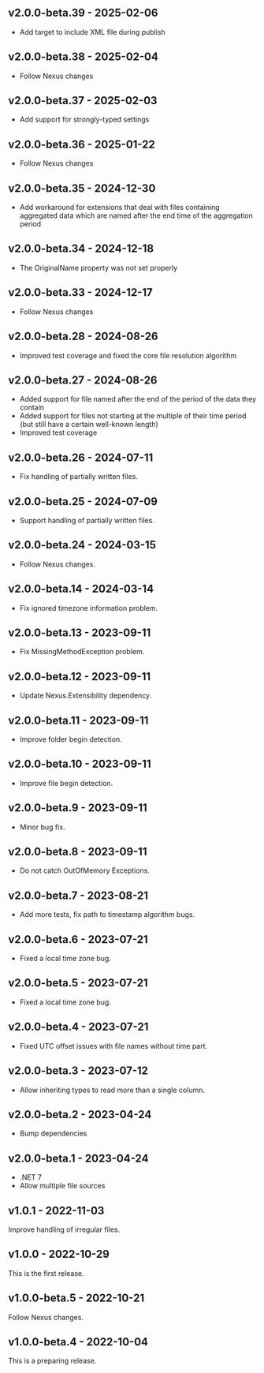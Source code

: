 ## v2.0.0-beta.39 - 2025-02-06

- Add target to include XML file during publish

## v2.0.0-beta.38 - 2025-02-04

- Follow Nexus changes

## v2.0.0-beta.37 - 2025-02-03

- Add support for strongly-typed settings

## v2.0.0-beta.36 - 2025-01-22

- Follow Nexus changes

## v2.0.0-beta.35 - 2024-12-30

- Add workaround for extensions that deal with files containing aggregated data which are named after the end time of the aggregation period

## v2.0.0-beta.34 - 2024-12-18

- The OriginalName property was not set properly

## v2.0.0-beta.33 - 2024-12-17

- Follow Nexus changes

## v2.0.0-beta.28 - 2024-08-26

- Improved test coverage and fixed the core file resolution algorithm

## v2.0.0-beta.27 - 2024-08-26

- Added support for file named after the end of the period of the data they contain
- Added support for files not starting at the multiple of their time period (but still have a certain well-known length)
- Improved test coverage

## v2.0.0-beta.26 - 2024-07-11

- Fix handling of partially written files.

## v2.0.0-beta.25 - 2024-07-09

- Support handling of partially written files.

## v2.0.0-beta.24 - 2024-03-15

- Follow Nexus changes.

## v2.0.0-beta.14 - 2024-03-14

- Fix ignored timezone information problem.

## v2.0.0-beta.13 - 2023-09-11

- Fix MissingMethodException problem.

## v2.0.0-beta.12 - 2023-09-11

- Update Nexus.Extensibility dependency.

## v2.0.0-beta.11 - 2023-09-11

- Improve folder begin detection.

## v2.0.0-beta.10 - 2023-09-11

- Improve file begin detection.

## v2.0.0-beta.9 - 2023-09-11

- Minor bug fix.

## v2.0.0-beta.8 - 2023-09-11

- Do not catch OutOfMemory Exceptions.

## v2.0.0-beta.7 - 2023-08-21

- Add more tests, fix path to timestamp algorithm bugs.

## v2.0.0-beta.6 - 2023-07-21

- Fixed a local time zone bug.

## v2.0.0-beta.5 - 2023-07-21

- Fixed a local time zone bug.

## v2.0.0-beta.4 - 2023-07-21

- Fixed UTC offset issues with file names without time part.

## v2.0.0-beta.3 - 2023-07-12

- Allow inheriting types to read more than a single column.

## v2.0.0-beta.2 - 2023-04-24

- Bump dependencies

## v2.0.0-beta.1 - 2023-04-24

- .NET 7
- Allow multiple file sources

## v1.0.1 - 2022-11-03

Improve handling of irregular files.

## v1.0.0 - 2022-10-29

This is the first release.

## v1.0.0-beta.5 - 2022-10-21

Follow Nexus changes.

## v1.0.0-beta.4 - 2022-10-04

This is a preparing release.
